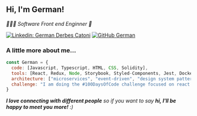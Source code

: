 
<h2> Hi, I'm German!</h2>
<p><em>👨🏻‍💻 Software Front end Enginner 🎨</em></p>

[![Linkedin: German Derbes Catoni](https://img.shields.io/badge/-thaianebraga-blue?style=flat-square&logo=Linkedin&logoColor=white&link=https://www.linkedin.com/in/thaianebraga/)](https://www.linkedin.com/in/german-derbes-catoni/)
[![GitHub German](https://img.shields.io/github/followers/thaiane?label=follow&style=social)](https://github.com/GDC94)


### A little more about me...  

```javascript
const German = {
  code: [Javascript, Typescript, HTML, CSS, Solidity],
  tools: [React, Redux, Node, Storybook, Styled-Components, Jest, Docker, React Testing library, MobX],
  architecture: ["microservices", "event-driven", "design system pattern"],
  challenge: "I am doing the #100DaysOfCode challenge focused on react and typescript"
}
```

<em><b>I love connecting with different people</b> so if you want to say <b>hi, I'll be happy to meet you more!</b> :)</em>


